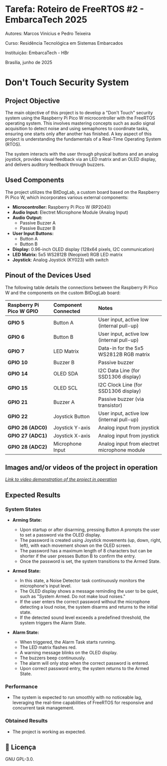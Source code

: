 # Tarefa: Roteiro de FreeRTOS #2 - EmbarcaTech 2025

Autores: Marcos Vinícius e Pedro Teixeira

Curso: Residência Tecnológica em Sistemas Embarcados

Instituição: EmbarcaTech - HBr

Brasília, junho de 2025

# Don't Touch Security System

## Project Objective

The main objective of this project is to develop a "Don't Touch" security system using the Raspberry Pi Pico W microcontroller with the FreeRTOS operating system. This involves mastering concepts such as audio signal acquisition to detect noise and using semaphores to coordinate tasks, ensuring one starts only after another has finished. A key aspect of this project is understanding the fundamentals of a Real-Time Operating System (RTOS).

The system interacts with the user through physical buttons and an analog joystick, provides visual feedback via an LED matrix and an OLED display, and delivers auditory feedback through buzzers.

## Used Components

The project utilizes the BitDogLab, a custom board based on the Raspberry Pi Pico W, which incorporates various external components:

* **Microcontroller:** Raspberry Pi Pico W (RP2040)
* **Audio Input:** Electret Microphone Module (Analog Input)
* **Audio Output:**
    * Passive Buzzer A
    * Passive Buzzer B
* **User Input Buttons:**
    * Button A
    * Button B
* **Display:** 0.96-inch OLED display (128x64 pixels, I2C communication)
* **LED Matrix:** 5x5 WS2812B (Neopixel) RGB LED matrix
* **Joystick**: Analog Joystick (KY023) with switch

## Pinout of the Devices Used

The following table details the connections between the Raspberry Pi Pico W and the components on the custom BitDogLab board:

| Raspberry Pi Pico W GPIO | Component Connected | Notes |
| :--- | :--- | :--- |
| **GPIO 5** | Button A | User input, active low (internal pull-up) |
| **GPIO 6** | Button B | User input, active low (internal pull-up) |
| **GPIO 7** | LED Matrix | Data-in for the 5x5 WS2812B RGB matrix |
| **GPIO 10** | Buzzer B | Passive buzzer |
| **GPIO 14** | OLED SDA | I2C Data Line (for SSD1306 display) |
| **GPIO 15** | OLED SCL | I2C Clock Line (for SSD1306 display) |
| **GPIO 21** | Buzzer A | Passive buzzer (via transistor) |
| **GPIO 22** | Joystick Button | User input, active low (internal pull-up) |
| **GPIO 26 (ADC0)**| Joystick Y-axis | Analog input from joystick |
| **GPIO 27 (ADC1)**| Joystick X-axis | Analog input from joystick |
| **GPIO 28 (ADC2)**| Microphone Input | Analog input from electret microphone module |

## Images and/or videos of the project in operation

<!-- TODO: Adicionar link do projeto funcionando -->

*[Link to video demonstration of the project in operation]()* 

## Expected Results

### System States

* **Arming State:**
    * Upon startup or after disarming, pressing Button A prompts the user to set a password via the OLED display.
    * The password is created using Joystick movements (up, down, right, left), with each movement shown on the OLED screen.
    * The password has a maximum length of 8 characters but can be shorter if the user presses Button B to confirm the entry.
    * Once the password is set, the system transitions to the Armed State.

* **Armed State:**
    * In this state, a Noise Detector task continuously monitors the microphone's input level.
    * The OLED display shows a message reminding the user to be quiet, such as "System Armed. Do not make loud noises."
    * If the user enters the correct password without the microphone detecting a loud noise, the system disarms and returns to the initial state.
    * If the detected sound level exceeds a predefined threshold, the system triggers the Alarm State.

* **Alarm State:**
    * When triggered, the Alarm Task starts running.
    * The LED matrix flashes red.
    * A warning message blinks on the OLED display.
    * The buzzers beep continuously.
    * The alarm will only stop when the correct password is entered.
    * Upon correct password entry, the system returns to the Armed State.

### Performance

* The system is expected to run smoothly with no noticeable lag, leveraging the real-time capabilities of FreeRTOS for responsive and concurrent task management.

### Obtained Results
* The project is working as expected.

## 📜 Licença
GNU GPL-3.0.